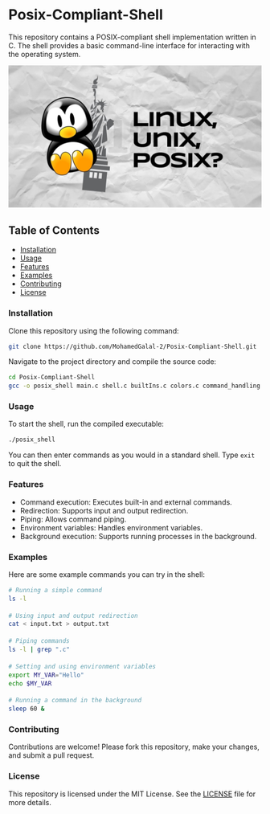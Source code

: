 # Posix-Compliant-Shell

This repository contains a POSIX-compliant shell implementation written in C. The shell provides a basic command-line interface for interacting with the operating system.

![Header](https://github.com/MohamedGalal-2/Posix-Complaint-Shell/blob/main/asset.jpg)

## Table of Contents
- [Installation](#installation)
- [Usage](#usage)
- [Features](#features)
- [Examples](#examples)
- [Contributing](#contributing)
- [License](#license)

### Installation
Clone this repository using the following command:

```bash
git clone https://github.com/MohamedGalal-2/Posix-Compliant-Shell.git
```

Navigate to the project directory and compile the source code:

```bash
cd Posix-Compliant-Shell
gcc -o posix_shell main.c shell.c builtIns.c colors.c command_handling.c parser.c
```

### Usage
To start the shell, run the compiled executable:

```bash
./posix_shell
```

You can then enter commands as you would in a standard shell. Type `exit` to quit the shell.

### Features
- Command execution: Executes built-in and external commands.
- Redirection: Supports input and output redirection.
- Piping: Allows command piping.
- Environment variables: Handles environment variables.
- Background execution: Supports running processes in the background.

### Examples
Here are some example commands you can try in the shell:

```sh
# Running a simple command
ls -l

# Using input and output redirection
cat < input.txt > output.txt

# Piping commands
ls -l | grep ".c"

# Setting and using environment variables
export MY_VAR="Hello"
echo $MY_VAR

# Running a command in the background
sleep 60 &
```

### Contributing
Contributions are welcome! Please fork this repository, make your changes, and submit a pull request.

### License
This repository is licensed under the MIT License. See the [LICENSE](./LICENSE) file for more details.
